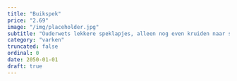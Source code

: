 ```yaml
---
title: "Buikspek"
price: "2.69"
image: "/img/placeholder.jpg"
subtitle: "Ouderwets lekkere speklapjes, alleen nog even kruiden naar smaak en in de pan. Met 1 ster van het beter leven keurmerk. Marineer eens met honing en mosterd, een heerlijke combinatie met witlof."
category: "varken"
truncated: false
ordinal: 0
date: 2050-01-01
draft: true
---
```


